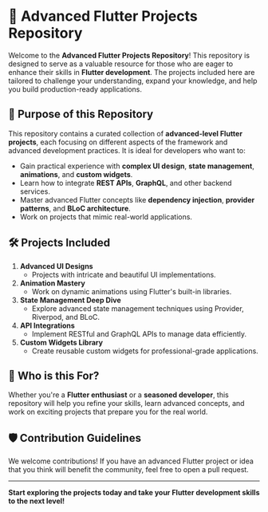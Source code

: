 # 🚀 Advanced Flutter Projects Repository  

Welcome to the **Advanced Flutter Projects Repository**! This repository is designed to serve as a valuable resource for those who are eager to enhance their skills in **Flutter development**. The projects included here are tailored to challenge your understanding, expand your knowledge, and help you build production-ready applications.  

## 📖 Purpose of this Repository  
This repository contains a curated collection of **advanced-level Flutter projects**, each focusing on different aspects of the framework and advanced development practices. It is ideal for developers who want to:  
- Gain practical experience with **complex UI design**, **state management**, **animations**, and **custom widgets**.  
- Learn how to integrate **REST APIs**, **GraphQL**, and other backend services.  
- Master advanced Flutter concepts like **dependency injection**, **provider patterns**, and **BLoC architecture**.  
- Work on projects that mimic real-world applications.  

## 🛠️ Projects Included  
1. **Advanced UI Designs**  
   - Projects with intricate and beautiful UI implementations.  
2. **Animation Mastery**  
   - Work on dynamic animations using Flutter's built-in libraries.  
3. **State Management Deep Dive**  
   - Explore advanced state management techniques using Provider, Riverpod, and BLoC.  
4. **API Integrations**  
   - Implement RESTful and GraphQL APIs to manage data efficiently.  
5. **Custom Widgets Library**  
   - Create reusable custom widgets for professional-grade applications.  

## 🎯 Who is this For?  
Whether you're a **Flutter enthusiast** or a **seasoned developer**, this repository will help you refine your skills, learn advanced concepts, and work on exciting projects that prepare you for the real world.  

## 🛡️ Contribution Guidelines  
We welcome contributions! If you have an advanced Flutter project or idea that you think will benefit the community, feel free to open a pull request.  

 

---

**Start exploring the projects today and take your Flutter development skills to the next level!**  
